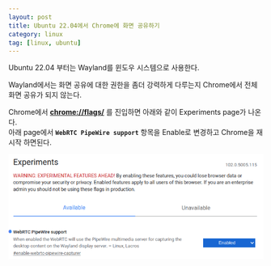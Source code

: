 ```yaml
---
layout: post
title: Ubuntu 22.04에서 Chrome에 화면 공유하기
category: linux
tag: [linux, ubuntu]
---
```


Ubuntu 22.04 부터는 Wayland를 윈도우 시스템으로 사용한다.  

Wayland에서는 화면 공유에 대한 권한을 좀더 강력하게 다루는지 Chrome에서 전체 화면 공유가 되지 않는다.  

Chrome에서 **[chrome://flags/](chrome://flags/)** 를 진입하면 아래와 같이 Experiments page가 나온다.  
아래 page에서  **`WebRTC PipeWire support`** 항목을 Enable로 변경하고  Chrome을 재시작 하면된다.

![chrome experiments](/assets/images/chrome_experiments.png)
